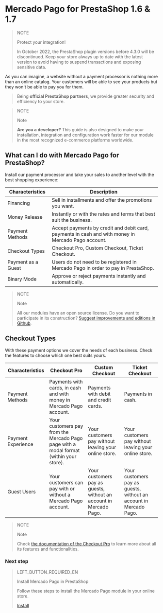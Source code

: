 # Mercado Pago for PrestaShop 1.6 & 1.7

> NOTE
>
> Protect your integration!
>
> In October 2022, the PrestaShop plugin versions before 4.3.0 will be discontinued. Keep your store always up to date with the latest version to avoid having to suspend transactions and exposing sensitive data.

As you can imagine, a website without a payment processor is nothing more than an online catalog. Your customers will be able to see your products but they won't be able to pay you for them.

> Being **official PrestaShop partners**, we provide greater security and efficiency to your store.

<span></span>

> NOTE
>
> Note
>
> **Are you a developer?** This guide is also designed to make your installation, integration and configuration work faster for our module in the most recognized e-commerce platforms worldwide.

## What can I do with Mercado Pago for PrestaShop?

Install our payment processor and take your sales to another level with the best shopping experience:

| Characteristics | Description |
| --- | --- |
| Financing | Sell in installments and offer the promotions you want. |
| Money Release | Instantly or with the rates and terms that best suit the business. |
| Payment Methods | Accept payments by credit and debit card, payments in cash and with money in Mercado Pago account. |
| Checkout Types | Checkout Pro, Custom Checkout, Ticket Checkout. |
| Payment as a Guest | Users do not need to be registered in Mercado Pago in order to pay in PrestaShop. |
| Binary Mode | Approve or reject payments instantly and automatically. |

> NOTE
>
> Note
>
> All our modules have an open source license. Do you want to participate in its construction? [Suggest improvements and editions in Github](https://github.com/mercadopago/cart-prestashop-7).

## Checkout Types

With these payment options we cover the needs of each business. Check the features to choose which one best suits yours.

| Characteristics | Checkout Pro | Custom Checkout | Ticket Checkout |
| --- | --- | --- | --- |
| Payment Methods | Payments with cards, in cash and with money in Mercado Pago account. | Payments with debit and credit cards. | Payments in cash. |
| Payment Experience | Your customers pay from the Mercado Pago page with a modal format (within your store). | Your customers pay without leaving your online store. | Your customers pay without leaving your online store. |
| Guest Users | Your customers can pay with or without a Mercado Pago account. | Your customers pay as guests, without an account in Mercado Pago. | Your customers pay as guests, without an account in Mercado Pago. |

> NOTE
>
> Note
>
> Check [the documentation of the Checkout Pro](https://www.mercadopago[FAKER][URL][DOMAIN]/developers/en/guides/online-payments/checkout-pro/introduction) to learn more about all its features and functionalities.

### Next step

> LEFT_BUTTON_REQUIRED_EN
>
> Install Mercado Pago in PrestaShop
>
> Follow these steps to install the Mercado Pago module in your online store.
>
> 
> [Install](https://www.mercadopago[FAKER][URL][DOMAIN]/developers/en/guides/plugins/prestashop/instalation)

